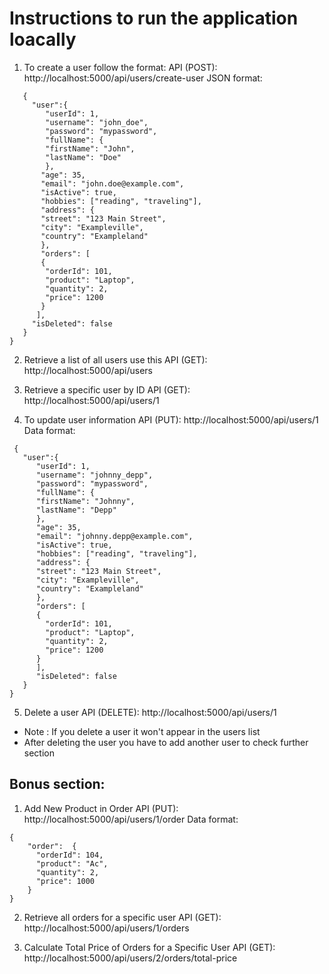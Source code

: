 # Instructions to run the application loacally

1. To create a user follow the format:
   API (POST): http://localhost:5000/api/users/create-user
   JSON format:
````
   {
     "user":{
        "userId": 1,
        "username": "john_doe",
        "password": "mypassword",
        "fullName": {
        "firstName": "John",
        "lastName": "Doe"
        },
       "age": 35,
       "email": "john.doe@example.com",
       "isActive": true,
       "hobbies": ["reading", "traveling"],
       "address": {
       "street": "123 Main Street",
       "city": "Exampleville",
       "country": "Exampleland"
       },
       "orders": [
       {
        "orderId": 101,
        "product": "Laptop",
        "quantity": 2,
        "price": 1200
       }
      ],
     "isDeleted": false
   }
}
````
2. Retrieve a list of all users use this
API (GET): http://localhost:5000/api/users

3. Retrieve a specific user by ID
API (GET): http://localhost:5000/api/users/1

4. To update user information
API (PUT): http://localhost:5000/api/users/1
Data format:
````
 {
   "user":{
      "userId": 1,
      "username": "johnny_depp",
      "password": "mypassword",
      "fullName": {
      "firstName": "Johnny",
      "lastName": "Depp"
      },
      "age": 35,
      "email": "johnny.depp@example.com",
      "isActive": true,
      "hobbies": ["reading", "traveling"],
      "address": {
      "street": "123 Main Street",
      "city": "Exampleville",
      "country": "Exampleland"
      },
      "orders": [
      {
        "orderId": 101,
        "product": "Laptop",
        "quantity": 2,
        "price": 1200
      }
      ],
      "isDeleted": false
   }
}
````
5. Delete a user
API (DELETE): http://localhost:5000/api/users/1

* Note : If you delete a user it won't appear in the users list
* After deleting the user you have to add another user to check further section

## Bonus section:

1. Add New Product in Order
API (PUT):  http://localhost:5000/api/users/1/order
Data format:
````
{
    "order":  {
      "orderId": 104,
      "product": "Ac",
      "quantity": 2,
      "price": 1000
    }
}
````
2. Retrieve all orders for a specific user
API (GET): http://localhost:5000/api/users/1/orders

3. Calculate Total Price of Orders for a Specific User
API (GET): http://localhost:5000/api/users/2/orders/total-price
